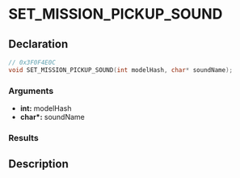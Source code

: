 # SET_MISSION_PICKUP_SOUND

## Declaration
```cpp
// 0x3F0F4E0C
void SET_MISSION_PICKUP_SOUND(int modelHash, char* soundName);
```

### Arguments
- **int:** modelHash
- **char\*:** soundName

### Results

## Description
